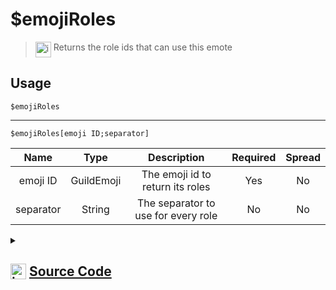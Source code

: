 # $emojiRoles
> <img align="top" src="https://upload.wikimedia.org/wikipedia/commons/thumb/e/e4/Infobox_info_icon.svg/160px-Infobox_info_icon.svg.png?20150409153300" alt="image" width="25" height="auto"> Returns the role ids that can use this emote
## Usage
```
$emojiRoles
```
---
```
$emojiRoles[emoji ID;separator]
```
| Name | Type | Description | Required | Spread
| :---: | :---: | :---: | :---: | :---: |
emoji ID | GuildEmoji | The emoji id to return its roles | Yes | No
separator | String | The separator to use for every role | No | No
<details>
<summary>
    
## <img align="top" src="https://cdn4.iconfinder.com/data/icons/iconsimple-logotypes/512/github-512.png" alt="image" width="25" height="auto">  [Source Code](https://github.com/tryforge/ForgeScript-V2/blob/main/src/native/emojiRoles.ts)
    
</summary>
    
```ts
import { ArgType, NativeFunction, Return } from "../structures"

export default new NativeFunction({
    name: "$emojiRoles",
    version: "1.0.0",
    description: "Returns the role ids that can use this emote",
    brackets: false,
    unwrap: true,
    args: [
        {
            name: "emoji ID",
            description: "The emoji id to return its roles",
            rest: false,
            type: ArgType.GuildEmoji,
            required: true
        },
        {
            name: "separator",
            description: "The separator to use for every role",
            rest: false,
            type: ArgType.String
        }
    ],
    execute(ctx, [ emoji, sep ]) {
        emoji ?? ctx.emoji
        return Return.success(
            emoji?.roles.cache.map(x => x.id).join(sep || ", ")
        )
    },
})
```
    
</details>